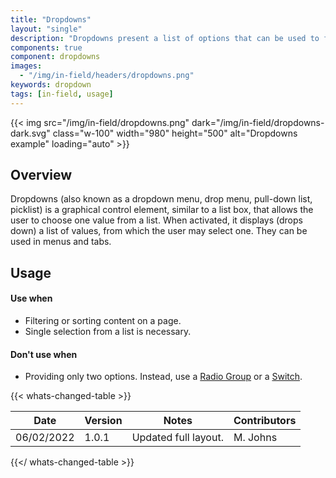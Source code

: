 ```yaml
---
title: "Dropdowns"
layout: "single"
description: "Dropdowns present a list of options that can be used to filter or sort existing content."
components: true
component: dropdowns
images:
  - "/img/in-field/headers/dropdowns.png"
keywords: dropdown
tags: [in-field, usage]
---
```


{{< img src="/img/in-field/dropdowns.png" dark="/img/in-field/dropdowns-dark.svg" class="w-100" width="980" height="500" alt="Dropdowns example" loading="auto" >}}

## Overview

Dropdowns (also known as a dropdown menu, drop menu, pull-down list, picklist) is a graphical control element, similar to a list box, that allows the user to choose one value from a list. When activated, it displays (drops down) a list of values, from which the user may select one. They can be used in menus and tabs.

## Usage

#### Use when

- Filtering or sorting content on a page.
- Single selection from a list is necessary.

#### Don't use when

- Providing only two options. Instead, use a [Radio Group](/components/in-field/radio-buttons/) or a [Switch](/components/in-field/switches/).

{{< whats-changed-table >}}

| Date       | Version | Notes                | Contributors |
| ---------- | ------- | -------------------- | ------------ |
| 06/02/2022 | 1.0.1   | Updated full layout. | M. Johns     |

{{</ whats-changed-table >}}

